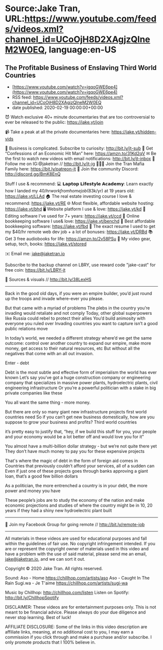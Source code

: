 # Source:Jake Tran, URL:https://www.youtube.com/feeds/videos.xml?channel_id=UCoOjH8D2XAgjzQlneM2W0EQ, language:en-US

## The Profitable Business of Enslaving Third World Countries
 - [https://www.youtube.com/watch?v=jgqoGWE6pe4](https://www.youtube.com/watch?v=jgqoGWE6pe4)
 - RSS feed: https://www.youtube.com/feeds/videos.xml?channel_id=UCoOjH8D2XAgjzQlneM2W0EQ
 - date published: 2020-02-19 00:00:00+00:00

😈 Watch exclusive 40+ minute documentaries that are too controversial to ever be released to the public: https://jake.yt/join 

📹 Take a peak at all the private documentaries here: https://jake.yt/hidden-vids

🎥 Business is complicated. Subscribe to curiosity: http://bit.ly/jt-sub
🔫 Get “Confessions of an Economic Hit Man” here: https://amzn.to/31Kd2qV 
✉ Be the first to watch new videos with email notifications: http://bit.ly/jt-inbox
📸 Follow me on IG:@jaketran // http://bit.ly/jt-ig
👨👦👦 Join the Tran Mafia Family here: https://bit.ly/patreon-jt
💬 Join the community Discord: http://discord.gg/BmK8EnQ

Stuff I use & recommend:
💻 𝗟𝗮𝗽𝘁𝗼𝗽 𝗟𝗶𝗳𝗲𝘀𝘁𝘆𝗹𝗲 𝗔𝗰𝗮𝗱𝗲𝗺𝘆: Learn exactly how I landed my $40/hr work from home job ($83k/yr) at 19 years old: https://jake.yt/LLAd
🏠 The real estate investing course I love & recommend: https://jake.yt/RE
🌐 Most flexible, affordable website hosting: https://jake.yt/bhd
🖥️ Website platform I use & love: https://jake.yt/kd
💽 Editing software I've used for 7+ years: https://jake.yt/ccd
📒 Online bookkeeping software I use& love: https://jake.yt/benchd 
🧾 Best affordable bookkeeping software: https://jake.yt/fbd
📜 The exact resume I used to get my $40/hr remote web dev job + a lot of bonuses: https://jake.yt/DRBd
📚 Get 3 free audiobooks for life: https://amzn.to/2v58PSu
🎥 My video gear, setup, tech, books: https://jake.yt/stored

✉️ Email me: jake@jaketran.io

Subscribe to the backup channel on LBRY, use reward code "jake-cast" for free coin: https://bit.ly/LBRY-jt

📰 Sources & visuals // http://bit.ly/38LexHS 

-----------------------
Back in the good old days, if you were an empire builder, you’d just round up the troops and invade where-ever you please.

But that came with a myriad of problems
The plebs in the country you’re invading would retaliate and not comply
Today, other global superpowers like Russia could rebel to protect their allies
You’d build animosity with everyone you ruled over 
Invading countries you want to capture isn’t a good public relations move

In today’s world, we needed a different strategy where’d we get the same outcome: control over another country to expand our empire, make more money, get access to their natural resources, etc
But without all the negatives that come with an all out invasion.

Enter - debt

Debt is the most subtle and effective form of imperialism the world has ever known
Let’s say you’ve got a huge construction company or engineering company that specializes in massive power plants, hydroelectric plants, civil engineering infrastructure
Or you’re a powerful politician with a stake in big private companies like these

You all want the same thing - more money.

But there are only so many giant new infrastructure projects first world countries need
So if you can’t get new business domestically, how are you suppose to grow your business and profits?
Third world countries

it’s pretty easy to justify that, “hey, if we build this stuff for you, your people and your economy would be a lot better off and would love you for it”

You almost have a multi-billion dollar strategy - but we’re not quite there yet
They don’t have much money to pay you for these expensive projects

That's where the magic of debt in the form of foreign aid comes in
Countries that previously couldn’t afford your services, all of a sudden can
Even if just one of these projects goes through banks approving a giant loan, that’s a good few billion dollars

As a politician, the more entrenched a country is in your debt, the more power and money you have

These people’s jobs are to study the economy of the nation and make economic projections and studies of where the country might be in 10, 20 years if they had a shiny new hydroelectric plant built

-----------------------

🌅 Join my Facebook Group for going remote // http://bit.ly/remote-job

-----------------------

All materials in these videos are used for educational purposes and fall within the guidelines of fair use. No copyright infringement intended. If you are or represent the copyright owner of materials used in this video and have a problem with the use of said material, please send me an email, jake@jaketran.io, and we can sort it out.

Copyright © 2020 Jake Tran. All rights reserved.

Sound:
Aso - Home https://chillhop.com/artists/aso 
Aso - Caught In The Rain
Sugi.wa - Je T'aime https://chillhop.com/artists/sugi-wa 

Music by Chillhop: http://chillhop.com/listen
Listen on Spotify: http://bit.ly/ChillhopSpotify

DISCLAIMER: These videos are for entertainment purposes only. This is not meant to be financial advice. Please always do your due diligence and never stop learning. Best of luck!

AFFILIATE DISCLOSURE: Some of the links in this video description are affiliate links, meaning, at no additional cost to you, I may earn a commission if you click through and make a purchase and/or subscribe. I only promote products that I 100% believe in.

